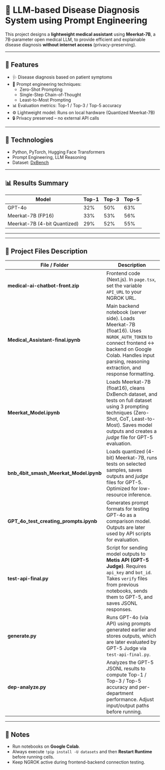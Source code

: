 # 🧠 LLM-based Disease Diagnosis System using Prompt Engineering

This project designs a **lightweight medical assistant** using **Meerkat-7B**, a 7B-parameter open medical LLM,
to provide efficient and explainable disease diagnosis **without internet access** (privacy-preserving).

---

## 🚀 Features
- 🩺 Disease diagnosis based on patient symptoms
- 🧩 Prompt engineering techniques:
  - Zero-Shot Prompting  
  - Single-Step Chain-of-Thought  
  - Least-to-Most Prompting
- 📊 Evaluation metrics: Top-1 / Top-3 / Top-5 accuracy
- ⚙️ Lightweight model: Runs on local hardware (Quantized Meerkat-7B)
- 🔒 Privacy preserved – no external API calls

---

## 🧬 Technologies
- Python, PyTorch, Hugging Face Transformers  
- Prompt Engineering, LLM Reasoning  
- Dataset: [DxBench](https://huggingface.co/datasets/FreedomIntelligence/DxBench)

---

## 📊 Results Summary
| Model | Top-1 | Top-3 | Top-5 |
|-------|-------|-------|-------|
| GPT-4o | 32% | 50% | 63% |
| Meerkat-7B (FP16) | 33% | 53% | 56% |
| Meerkat-7B (4-bit Quantized) | 29% | 52% | 55% |

---

---

## 📂 Project Files Description

| File / Folder | Description |
|----------------|-------------|
| **medical-ai-chatbot-front.zip** | Frontend code (Next.js). In `page.tsx`, set the variable `API_URL` to your NGROK URL. |
| **Medical_Assistant-final.ipynb** | Main backend notebook (server side). Loads Meerkat-7B (float16). Uses `NGROK_AUTH_TOKEN` to connect frontend ↔ backend on Google Colab. Handles input parsing, reasoning extraction, and response formatting. |
| **Meerkat_Model.ipynb** | Loads Meerkat-7B (float16), cleans DxBench dataset, and tests on full dataset using 3 prompting techniques (Zero-Shot, CoT, Least-to-Most). Saves model outputs and creates a *judge* file for GPT-5 evaluation. |
| **bnb_4bit_smash_Meerkat_Model.ipynb** | Loads quantized (4-bit) Meerkat-7B, runs tests on selected samples, saves outputs and *judge* files for GPT-5. Optimized for low-resource inference. |
| **GPT_4o_test_creating_prompts.ipynb** | Generates prompt formats for testing GPT-4o as a comparison model. Outputs are later used by API scripts for evaluation. |
| **test-api-final.py** | Script for sending model outputs to **Metis API (GPT-5 Judge)**. Requires `api_key` and `bot_id`. Takes `verify` files from previous notebooks, sends them to GPT-5, and saves JSONL responses. |
| **generate.py** | Runs GPT-4o (via API) using prompts generated earlier and stores outputs, which are later evaluated by GPT-5 Judge via `test-api-final.py`. |
| **dep-analyze.py** | Analyzes the GPT-5 JSONL results to compute Top-1 / Top-3 / Top-5 accuracy and per-department performance. Adjust input/output paths before running. |

---

## 🧠 Notes
- Run notebooks on **Google Colab**.
- Always execute `!pip install -U datasets` and then **Restart Runtime** before running cells.
- Keep NGROK active during frontend-backend connection testing.
